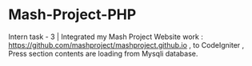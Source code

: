 # Mash-Project-PHP
Intern task - 3 | Integrated my Mash Project Website work : https://github.com/mashproject/mashproject.github.io  , 
to CodeIgniter ,
Press section contents are loading from Mysqli database.
